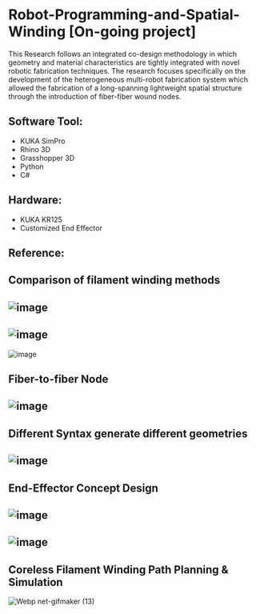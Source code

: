 # Robot-Programming-and-Spatial-Winding [On-going project]
This Research follows an integrated co-design methodology in which geometry and material characteristics are tightly integrated with novel robotic fabrication techniques. The research focuses specifically on the development of the heterogeneous multi-robot fabrication system which allowed the fabrication of a long-spanning lightweight spatial structure through the introduction of fiber-fiber wound nodes. 

## Software Tool: 
- KUKA SimPro 
- Rhino 3D
- Grasshopper 3D
- Python
- C#

## Hardware:
- KUKA KR125
- Customized End Effector


## Reference:
## Comparison of filament winding methods
![image](https://user-images.githubusercontent.com/65818525/131266690-a51b39de-0803-46b1-a545-d615b1546258.png)
---
![image](https://user-images.githubusercontent.com/65818525/131266695-810650b5-df53-44e4-8e8f-3187087328bb.png)
---
![image](https://user-images.githubusercontent.com/65818525/131266705-18578778-9db3-4c5f-a1b5-2abcc62489bc.png)


## Fiber-to-fiber Node
![image](https://user-images.githubusercontent.com/65818525/131268321-446a84ac-e33d-47c2-b654-c06cd811aa97.png)
---

## Different Syntax generate different geometries
![image](https://user-images.githubusercontent.com/65818525/131268337-5e165235-1699-4319-869b-62ecf85cf37f.png)
---

## End-Effector Concept Design
![image](https://user-images.githubusercontent.com/65818525/131268354-488cc232-06f2-434f-acbf-3898d2b35603.png)
---
![image](https://user-images.githubusercontent.com/65818525/131268370-c9c2bb7f-011a-493a-81bf-e937aad8aee4.png)
---

## Coreless Filament Winding Path Planning & Simulation
![Webp net-gifmaker (13)](https://user-images.githubusercontent.com/65818525/131268443-2cbfce28-f5ab-460f-b4c4-4dbc0758d84d.gif)

